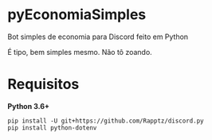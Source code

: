 # pyEconomiaSimples
Bot simples de economia para Discord feito em Python

É tipo, bem simples mesmo. Não tô zoando.

# Requisitos
**Python 3.6+**
```
pip install -U git+https://github.com/Rapptz/discord.py
pip install python-dotenv
```
